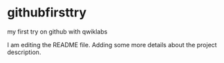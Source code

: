 # githubfirsttry
my first try on github with qwiklabs

I am editing the README file. Adding some more details about the project description.
